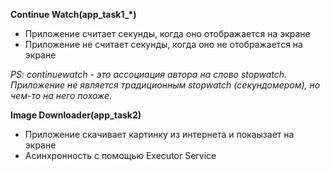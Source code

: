 **Continue Watch(app_task1_*)** 
* Приложение считает секунды, когда оно отображается на экране
* Приложение не считает секунды, когда оно не отображается на экране

_PS: continuewatch - это ассоциация автора на слово stopwatch. Приложение не является
традиционным stopwatch (секундомером), но чем-то на него похоже._

**Image Downloader(app_task2)**
* Приложение скачивает картинку из интернета и покаызает на экране
* Асинхронность с помощью Executor Service
